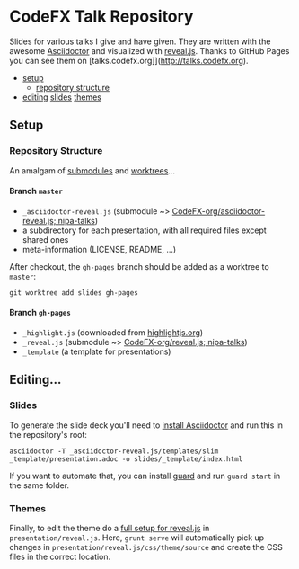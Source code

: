 # CodeFX Talk Repository

Slides for various talks I give and have given.
They are written with the awesome [Asciidoctor](http://asciidoctor.org/) and visualized with [reveal.js](http://asciidoctor.org/).
Thanks to GitHub Pages you can see them on [talks.codefx.org]](http://talks.codefx.org).

* [setup](#setup)
	* [repository structure](#repository-structure)
* [editing](#editing)
	[slides](#slides)
	[themes](#themes)

## Setup

### Repository Structure

An amalgam of [submodules](https://git-scm.com/book/en/v2/Git-Tools-Submodules) and [worktrees](https://git-scm.com/docs/git-worktree)...

#### Branch `master`

* `_asciidoctor-reveal.js` (submodule ~> [CodeFX-org/asciidoctor-reveal.js; nipa-talks](https://github.com/CodeFX-org/asciidoctor-reveal.js/tree/nipa))
* a subdirectory for each presentation, with all required files except shared ones
* meta-information (LICENSE, README, ...)

After checkout, the `gh-pages` branch should be added as a worktree to `master`:

	git worktree add slides gh-pages

#### Branch `gh-pages`

* `_highlight.js` (downloaded from [highlightjs.org](https://highlightjs.org/download/))
* `_reveal.js` (submodule ~>
	[CodeFX-org/reveal.js; nipa-talks](https://github.com/CodeFX-org/reveal.js/tree/nipa-talks))
* `_template` (a template for presentations)


## Editing...

### Slides

To generate the slide deck you'll need to [install Asciidoctor](http://asciidoctor.org/docs/install-toolchain/) and run this in the repository's root:

	asciidoctor -T _asciidoctor-reveal.js/templates/slim _template/presentation.adoc -o slides/_template/index.html

If you want to automate that, you can install [guard](https://rubygems.org/gems/guard/versions/2.13.0) and run `guard start` in the same folder.

### Themes

Finally, to edit the theme do a [full setup for reveal.js](https://github.com/hakimel/reveal.js#full-setup) in `presentation/reveal.js`.
Here, `grunt serve` will automatically pick up changes in `presentation/reveal.js/css/theme/source` and create the CSS files in the correct location.
